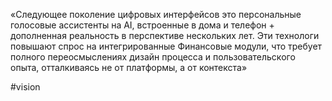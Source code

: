
«Следующее поколение цифровых интерфейсов это персональные голосовые ассистенты на AI, встроенные в дома и телефон + дополненная реальность в перспективе нескольких лет. Эти технологи повышают спрос на интегрированные Финансовые модули, что требует полного переосмыслениях дизайн процесса и пользовательского опыта, отталкиваясь не от платформы, а от контекста»

#vision 